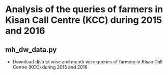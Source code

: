 # Analysis of the queries of farmers in Kisan Call Centre (KCC) during 2015 and 2016

## mh_dw_data.py
* Download district wise and month wise queries of farmers in Kisan Call Centre (KCC) during 2015 and 2016
